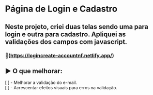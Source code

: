 # Página de Login e Cadastro

## Neste projeto, criei duas telas sendo uma para login e outra para cadastro. Apliquei as validações dos campos com javascript. 

### :link:(https://logincreate-accountnf.netlify.app/)

## :arrow_forward: O que melhorar:

[ ] - Melhorar a validação do e-mail.  
[ ] - Acrescentar efeitos visuais para erros na validação.
